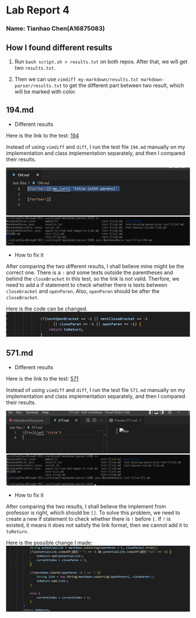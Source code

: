 # Lab Report 4 
### Name: Tianhao Chen(A16875083)

## How I found different results
1. Run `bash script.sh > results.txt` on both repos. After that, we will get two `results.txt`.

2. Then we can use `vimdiff my-markdown/results.txt markdown-parser/results.txt` to get the different  part between two result, which will be marked with color.

## 194.md
 - Different results

Here is the link to the test:
[194](https://github.com/Cthloveross/lab9-markdown/blob/main/test-files/194.md)
 
 Instead of using `vimdiff` and `diff`, I run the test file `194.md` manually on my implementation and class implementation separately, and then I compared their results.


 ![image](test1.png)
 ![image](comtest1.png)


- How to fix it

After comparing the two different results, I shall believe mine might be the correct one. There is a `:` and some texts outside the parentheses and behind the `closeBracket` in this test, so the link is not valid. Therfore, we need to add a if statement to check whether there is texts between `closebracket` and `openParen`. Also, `openParen` should be after the `closeBracket`.

Here is the code can be changed.
![image](changecode1.png)


## 571.md
 - Different results

Here is the link to the test:
[571](https://github.com/Cthloveross/lab9-markdown/blob/main/test-files/194.md)


 Instead of using `vimdiff` and `diff`, I run the test file `571.md` manually on my implementation and class implementation separately, and then I compared their results.

![image](test2.png)
![image](comtest2.png)


- How to fix it

After comparing the two results, I shall believe the implement from professor is right, which should be `[]`. To solve this problem, we need to create a new if statement to check whether there is `!` before `[`. If `!` is existed, it means it does not satisfy the link format, then we cannot add it to `toReturn`.

Here is the possible change I made:
![image](changecode2.png)